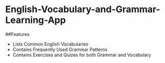 # English-Vocabulary-and-Grammar-Learning-App

##Features
- Lists Common English Vocabularies
- Contains Frequently Used Grammar Patterns
- Contains Exercises and Quizes for both Grammar and Vocabulary
